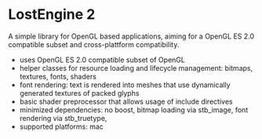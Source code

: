 LostEngine 2
===
A simple library for OpenGL based applications, aiming for a OpenGL ES 2.0 compatible subset and cross-plattform compatibility. 
* uses OpenGL ES 2.0 compatible subset of OpenGL
* helper classes for resource loading and lifecycle management: bitmaps, textures, fonts, shaders
* font rendering: text is rendered into meshes that use dynamically generated textures of packed glyphs
* basic shader preprocessor that allows usage of include directives 
* minimized dependencies: no boost, bitmap loading via stb_image, font rendering via stb_truetype, 
* supported platforms: mac
